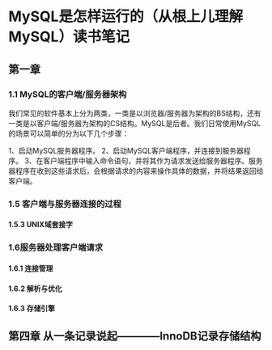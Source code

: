 # MySQL是怎样运行的（从根上儿理解MySQL）读书笔记

## 第一章

### 1.1 MySQL的客户端/服务器架构

我们常见的软件基本上分为两类，一类是以浏览器/服务器为架构的BS结构，还有一类是以客户端/服务器为架构的CS结构。MySQL是后者。我们日常使用MySQL的场景可以简单的分为以下几个步骤：

1、启动MySQL服务器程序。
2、启动MySQL客户端程序，并连接到服务器程序。
3、在客户端程序中输入命令语句，并将其作为请求发送给服务器程序。服务器程序在收到这些请求后，会根据请求的内容来操作具体的数据，并将结果返回给客户端。


### 1.5 客户端与服务器连接的过程

#### 1.5.3 UNIX域套接字




### 1.6服务器处理客户端请求


#### 1.6.1 连接管理


#### 1.6.2 解析与优化


#### 1.6.3 存储引擎



## 第四章 从一条记录说起————InnoDB记录存储结构


